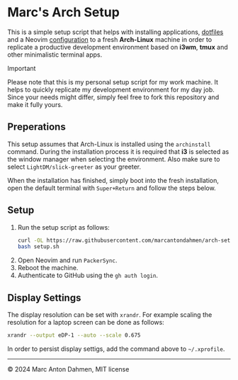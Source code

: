 # Marc's Arch Setup

This is a simple setup script that helps with installing applications, [dotfiles](https://github.com/marcantondahmen/arch-dotfiles) and a Neovim [configuration](https://github.com/marcantondahmen/nvim-config) to a fresh **Arch-Linux** machine in order to replicate a productive development environment based on **i3wm**, **tmux** and other minimalistic terminal apps.

> [!IMPORTANT]
> Please note that this is my personal setup script for my work machine. It helps to quickly replicate my development environment for my day job. Since your needs might differ, simply feel free to fork this repository and make it fully yours.

## Preperations

This setup assumes that Arch-Linux is installed using the `archinstall` command. During the installation process it is required that **i3** is selected as the window manager when selecting the environment. Also make sure to select `LightDM/slick-greeter` as your greeter.

When the installation has finished, simply boot into the fresh installation, open the default terminal with `Super+Return` and follow the steps below.

## Setup

1. Run the setup script as follows:
   ```bash
   curl -OL https://raw.githubusercontent.com/marcantondahmen/arch-setup/master/setup.sh
   bash setup.sh
   ```
2. Open Neovim and run `PackerSync`.
3. Reboot the machine.
4. Authenticate to GitHub using the `gh auth login`.

## Display Settings

The display resolution can be set with `xrandr`. For example scaling the resolution for a laptop screen can be done as follows:

```bash
xrandr --output eDP-1 --auto --scale 0.675
```

In order to persist display settigs, add the command above to `~/.xprofile`.

---

&copy; 2024 Marc Anton Dahmen, MIT license
